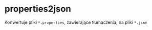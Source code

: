 properties2json
===============

Konwertuje pliki `*.properties`, zawierające tłumaczenia, na pliki `*.json`
